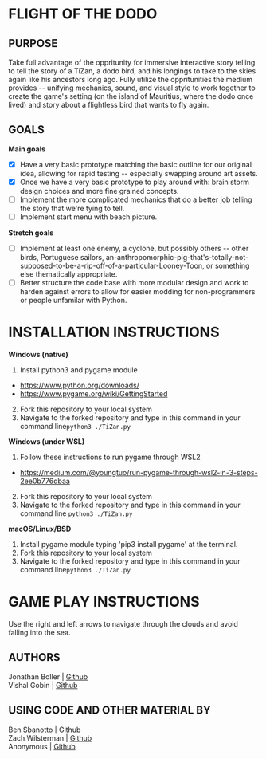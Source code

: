 # FLIGHT OF THE DODO

## PURPOSE

Take full advantage of the oppritunity for immersive interactive story telling to tell the story of a TiZan, a dodo bird, and his longings to take to the skies again like his ancestors long ago. Fully utilize the oppritunities the medium provides -- unifying mechanics, sound, and visual style to work together to create the game's setting (on the island of Mauritius, where the dodo once lived) and story about a flightless bird that wants to fly again.

## GOALS

**Main goals**
- [X] Have a very basic prototype matching the basic outline for our original idea, allowing for rapid testing -- especially swapping around art assets.
- [X] Once we have a very basic prototype to play around with: brain storm design choices and more fine grained concepts.
- [ ] Implement the more complicated mechanics that do a better job telling the story that we're tying to tell.
- [ ] Implement start menu with beach picture.

**Stretch goals**
- [ ] Implement at least one enemy, a cyclone, but possibly others -- other birds, Portuguese sailors, an-anthropomorphic-pig-that's-totally-not-supposed-to-be-a-rip-off-of-a-particular-Looney-Toon, or something else thematically appropriate.
- [ ] Better structure the code base with more modular design and work to harden against errors to allow for easier modding for non-programmers or people unfamilar with Python.

# INSTALLATION INSTRUCTIONS

**Windows (native)**
1. Install python3 and pygame module
- https://www.python.org/downloads/
- https://www.pygame.org/wiki/GettingStarted

2. Fork this repository to your local system
3. Navigate to the forked repository and type in this command in your command line`python3 ./TiZan.py`

**Windows (under WSL)**
1. Follow these instructions to run pygame through WSL2
- https://medium.com/@youngtuo/run-pygame-through-wsl2-in-3-steps-2ee0b776dbaa
2. Fork this repository to your local system
3. Navigate to the forked repository and type in this command in your command line `python3 ./TiZan.py`

**macOS/Linux/BSD**
1. Install pygame module typing 'pip3 install pygame' at the terminal.
2. Fork this repository to your local system
3. Navigate to the forked repository and type in this command in your command line`python3 ./TiZan.py`

# GAME PLAY INSTRUCTIONS

Use the right and left arrows to navigate through the clouds and avoid falling into the sea.

## AUTHORS
Jonathan Boller | [Github](https://github.com/jorbian)  
Vishal Gobin | [Github](https://github.com/vigobin)  

## USING CODE AND OTHER MATERIAL BY
Ben Sbanotto | [Github](https://github.com/bsbanotto)  
Zach Wilsterman | [Github](https://github.com/wilstermanz)  
Anonymous | [Github](https://github.com/russs123)  
